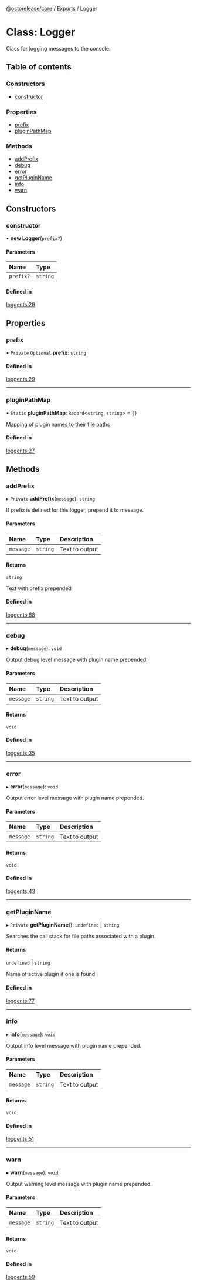 [@octorelease/core](../README.md) / [Exports](../modules.md) / Logger

# Class: Logger

Class for logging messages to the console.

## Table of contents

### Constructors

- [constructor](Logger.md#constructor)

### Properties

- [prefix](Logger.md#prefix)
- [pluginPathMap](Logger.md#pluginpathmap)

### Methods

- [addPrefix](Logger.md#addprefix)
- [debug](Logger.md#debug)
- [error](Logger.md#error)
- [getPluginName](Logger.md#getpluginname)
- [info](Logger.md#info)
- [warn](Logger.md#warn)

## Constructors

### constructor

• **new Logger**(`prefix?`)

#### Parameters

| Name | Type |
| :------ | :------ |
| `prefix?` | `string` |

#### Defined in

[logger.ts:29](https://github.com/zowe-actions/octorelease/blob/3eb8460/packages/core/src/logger.ts#L29)

## Properties

### prefix

• `Private` `Optional` **prefix**: `string`

#### Defined in

[logger.ts:29](https://github.com/zowe-actions/octorelease/blob/3eb8460/packages/core/src/logger.ts#L29)

___

### pluginPathMap

▪ `Static` **pluginPathMap**: `Record`<`string`, `string`\> = `{}`

Mapping of plugin names to their file paths

#### Defined in

[logger.ts:27](https://github.com/zowe-actions/octorelease/blob/3eb8460/packages/core/src/logger.ts#L27)

## Methods

### addPrefix

▸ `Private` **addPrefix**(`message`): `string`

If prefix is defined for this logger, prepend it to message.

#### Parameters

| Name | Type | Description |
| :------ | :------ | :------ |
| `message` | `string` | Text to output |

#### Returns

`string`

Text with prefix prepended

#### Defined in

[logger.ts:68](https://github.com/zowe-actions/octorelease/blob/3eb8460/packages/core/src/logger.ts#L68)

___

### debug

▸ **debug**(`message`): `void`

Output debug level message with plugin name prepended.

#### Parameters

| Name | Type | Description |
| :------ | :------ | :------ |
| `message` | `string` | Text to output |

#### Returns

`void`

#### Defined in

[logger.ts:35](https://github.com/zowe-actions/octorelease/blob/3eb8460/packages/core/src/logger.ts#L35)

___

### error

▸ **error**(`message`): `void`

Output error level message with plugin name prepended.

#### Parameters

| Name | Type | Description |
| :------ | :------ | :------ |
| `message` | `string` | Text to output |

#### Returns

`void`

#### Defined in

[logger.ts:43](https://github.com/zowe-actions/octorelease/blob/3eb8460/packages/core/src/logger.ts#L43)

___

### getPluginName

▸ `Private` **getPluginName**(): `undefined` \| `string`

Searches the call stack for file paths associated with a plugin.

#### Returns

`undefined` \| `string`

Name of active plugin if one is found

#### Defined in

[logger.ts:77](https://github.com/zowe-actions/octorelease/blob/3eb8460/packages/core/src/logger.ts#L77)

___

### info

▸ **info**(`message`): `void`

Output info level message with plugin name prepended.

#### Parameters

| Name | Type | Description |
| :------ | :------ | :------ |
| `message` | `string` | Text to output |

#### Returns

`void`

#### Defined in

[logger.ts:51](https://github.com/zowe-actions/octorelease/blob/3eb8460/packages/core/src/logger.ts#L51)

___

### warn

▸ **warn**(`message`): `void`

Output warning level message with plugin name prepended.

#### Parameters

| Name | Type | Description |
| :------ | :------ | :------ |
| `message` | `string` | Text to output |

#### Returns

`void`

#### Defined in

[logger.ts:59](https://github.com/zowe-actions/octorelease/blob/3eb8460/packages/core/src/logger.ts#L59)
